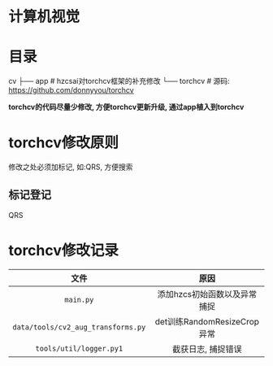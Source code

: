 # 计算机视觉

# 目录

   cv
    ├── app      # hzcsai对torchcv框架的补充修改
    └── torchcv  # 源码: https://github.com/donnyyou/torchcv

**torchcv的代码尽量少修改, 方便torchcv更新升级, 通过app植入到torchcv**

# torchcv修改原则

修改之处必须加标记, 如:QRS, 方便搜索

## 标记登记

QRS

# torchcv修改记录

| 文件 | 原因 |
|:----:|:----:|
| `main.py` | 添加hzcs初始函数以及异常捕捉 |
| `data/tools/cv2_aug_transforms.py` | det训练RandomResizeCrop异常 |
| `tools/util/logger.py1` | 截获日志, 捕捉错误 |
